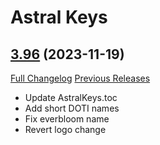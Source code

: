# Astral Keys

## [3.96](https://github.com/astralguild/AstralKeys/tree/3.96) (2023-11-19)
[Full Changelog](https://github.com/astralguild/AstralKeys/compare/3.95...3.96) [Previous Releases](https://github.com/astralguild/AstralKeys/releases)

- Update AstralKeys.toc  
- Add short DOTI names  
- Fix everbloom name  
- Revert logo change  
